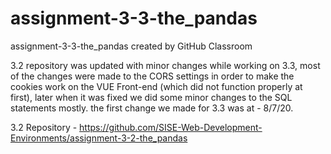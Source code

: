 # assignment-3-3-the_pandas
assignment-3-3-the_pandas created by GitHub Classroom

3.2 repository was updated with minor changes while working on 3.3, most of the changes were made to the CORS settings in order to make the cookies work on the VUE Front-end (which did not function properly at first), later when it was fixed we did some minor changes to the SQL statements mostly.
the first change we made for 3.3 was at - 8/7/20.

3.2 Repository - https://github.com/SISE-Web-Development-Environments/assignment-3-2-the_pandas
